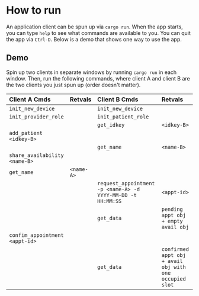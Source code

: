 # How to run

An application client can be spun up via `cargo run`.
When the app starts, you can type `help` to see what commands are available to you.
You can quit the app via `Ctrl-D`.
Below is a demo that shows one way to use the app.

## Demo

Spin up two clients in separate windows by running `cargo run` in each window.
Then, run the following commands, where client A and client B are the two clients you just spun up (order doesn't matter).

| Client A Cmds | Retvals | Client B Cmds | Retvals |
| :--- | :--- | :--- | :--- |
| `init_new_device` | | `init_new_device` | |
| `init_provider_role` | | `init_patient_role` | |
| | | `get_idkey` | `<idkey-B>` |
| `add_patient <idkey-B>` | | | |
| | | `get_name` | `<name-B>` |
| `share_availability <name-B>` | | | |
| `get_name` | `<name-A>` | | |
| | | `request_appointment -p <name-A> -d YYYY-MM-DD -t HH:MM:SS` | `<appt-id>` |
| | | `get_data` | `pending appt obj + empty avail obj` |
| `confim_appointment <appt-id>` | | | |
| | | `get_data` | `confirmed appt obj + avail obj with one occupied slot` |
